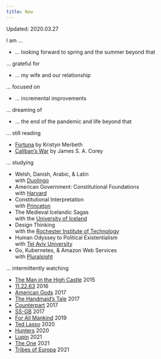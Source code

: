```yaml
---
title: Now
---
```


Updated: 2020.03.27

I am …

- … looking forward to spring and the summer beyond that

… grateful for

- … my wife and our relationship

… focused on

- … incremental improvements

… dreaming of

- … the end of the pandemic and life beyond that

… still reading

- [Fortuna][1] by Kristyn Merbeth
- [Caliban‘s War][2] by James S. A. Corey

… studying

- Welsh, Danish, Arabic, & Latin<br>with [Duolingo][16]
- American Government: Constitutional Foundations<br>with [Harvard][17]
- Constitutional Interpretation<br>with [Princeton][17]
- The Medieval Icelandic Sagas<br>with the [University of Iceland][17]
- Design Thinking<br>with the [Rochester Institute of Technology][17]
- Human Odyssey to Political Existentialism<br>with [Tel Aviv University][17]
- Go, Kubernetes, & Amazon Web Services<br>with [Pluralsight][18]

… intermittently watching

- [The Man in the High Castle][3] 2015
- [11.22.63][11] 2016
- [American Gods][7] 2017
- [The Handmaid’s Tale][4] 2017
- [Counterpart][12]  2017
- [SS-GB][8] 2017
- [For All Mankind][10] 2019
- [Ted Lasso][5] 2020
- [Hunters][9] 2020
- [Lupin][13] 2021
- [The One][15] 2021
- [Tribes of Europa][14] 2021

[1]: https://www.hachettebookgroup.com/titles/kristyn-merbeth/fortuna/9780316453998/
[2]: https://en.wikipedia.org/wiki/Caliban%27s_War
[3]: https://en.wikipedia.org/wiki/The_Man_in_the_High_Castle_(TV_series)
[4]: https://en.wikipedia.org/wiki/The_Handmaid%27s_Tale_(TV_series)
[5]: https://en.wikipedia.org/wiki/Ted_Lasso
[7]: https://en.wikipedia.org/wiki/American_Gods_(TV_series)
[8]: https://en.wikipedia.org/wiki/SS-GB_(TV_series)
[9]: https://en.wikipedia.org/wiki/Hunters_(2020_TV_series)
[10]: https://en.wikipedia.org/wiki/For_All_Mankind_(TV_series)
[11]: https://en.wikipedia.org/wiki/11.22.63
[12]: https://en.wikipedia.org/wiki/Counterpart_(TV_series)
[13]: https://en.wikipedia.org/wiki/Lupin_(TV_series)
[14]: https://en.wikipedia.org/wiki/Tribes_of_Europa
[15]: https://en.wikipedia.org/wiki/The_One_(TV_series)
[16]: https://en.wikipedia.org/wiki/Duolingo
[17]: https://en.wikipedia.org/wiki/EdX
[18]: https://en.wikipedia.org/wiki/Pluralsight
